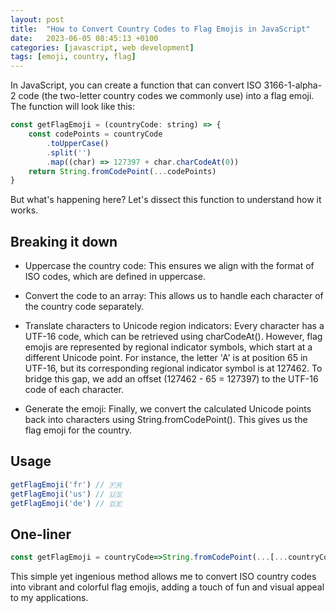 ```yaml
---
layout: post
title:  "How to Convert Country Codes to Flag Emojis in JavaScript"
date:   2023-06-05 08:45:13 +0100
categories: [javascript, web development]
tags: [emoji, country, flag]
---
```


In JavaScript, you can create a function that can convert ISO 3166-1-alpha-2 code (the two-letter country codes we commonly use) into a flag emoji. The function will look like this:

```javascript
const getFlagEmoji = (countryCode: string) => {
    const codePoints = countryCode
        .toUpperCase()
        .split('')
        .map((char) => 127397 + char.charCodeAt(0))
    return String.fromCodePoint(...codePoints)
}
```

But what's happening here? Let's dissect this function to understand how it works.

## Breaking it down

- Uppercase the country code: This ensures we align with the format of ISO codes, which are defined in uppercase.

- Convert the code to an array: This allows us to handle each character of the country code separately.

- Translate characters to Unicode region indicators: Every character has a UTF-16 code, which can be retrieved using charCodeAt(). However, flag emojis are represented by regional indicator symbols, which start at a different Unicode point. For instance, the letter 'A' is at position 65 in UTF-16, but its corresponding regional indicator symbol is at 127462. To bridge this gap, we add an offset (127462 - 65 = 127397) to the UTF-16 code of each character.

- Generate the emoji: Finally, we convert the calculated Unicode points back into characters using String.fromCodePoint(). This gives us the flag emoji for the country.

## Usage

```javascript
getFlagEmoji('fr') // 🇫🇷
getFlagEmoji('us') // 🇺🇸
getFlagEmoji('de') // 🇩🇪
```

## One-liner

```javascript
const getFlagEmoji = countryCode=>String.fromCodePoint(...[...countryCode.toUpperCase()].map(x=>0x1f1a5+x.charCodeAt()))
````

This simple yet ingenious method allows me to convert ISO country codes into vibrant and colorful flag emojis, adding a touch of fun and visual appeal to my applications.
